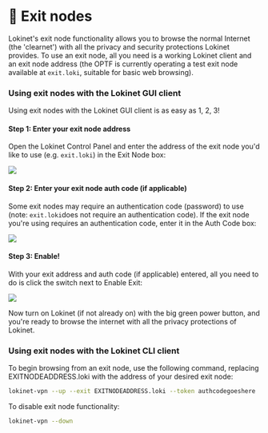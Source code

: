 # 👋 Exit nodes

Lokinet's exit node functionality allows you to browse the normal Internet \(the 'clearnet'\) with all the privacy and security protections Lokinet provides. To use an exit node, all you need is a working Lokinet client and an exit node address \(the OPTF is currently operating a test exit node available at `exit.loki`, suitable for basic web browsing\).

### Using exit nodes with the Lokinet GUI client

Using exit nodes with the Lokinet GUI client is as easy as 1, 2, 3!

#### Step 1: Enter your exit node address

Open the Lokinet Control Panel and enter the address of the exit node you'd like to use \(e.g. `exit.loki`\) in the Exit Node box:

![](../../.gitbook/assets/screen-shot-2021-01-15-at-2.01.30-pm.png)

#### Step 2: Enter your exit node auth code \(if applicable\)

Some exit nodes may require an authentication code \(password\) to use \(note: `exit.loki`does not require an authentication code\). If the exit node you're using requires an authentication code, enter it in the Auth Code box:

![](../../.gitbook/assets/screen-shot-2021-01-15-at-2.02.33-pm.png)

#### Step 3: Enable!

With your exit address and auth code \(if applicable\) entered, all you need to do is click the switch next to Enable Exit:

![](../../.gitbook/assets/screen-shot-2021-01-15-at-2.02.12-pm.png)

Now turn on Lokinet \(if not already on\) with the big green power button, and you're ready to browse the internet with all the privacy protections of Lokinet.

### Using exit nodes with the Lokinet CLI client

To begin browsing from an exit node, use the following command, replacing EXITNODEADDRESS.loki with the address of your desired exit node:

```bash
lokinet-vpn --up --exit EXITNODEADDRESS.loki --token authcodegoeshere
```

To disable exit node functionality:

```bash
lokinet-vpn --down
```

